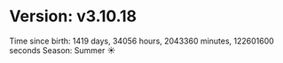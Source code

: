 # Version: v3.10.18
Time since birth: 1419 days, 34056 hours, 2043360 minutes, 122601600 seconds
Season: Summer ☀️
